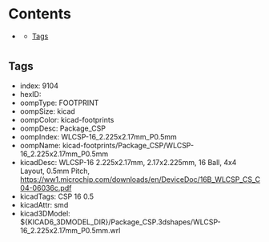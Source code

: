 



Contents
========

* [](#)
	* [Tags](#tags)

# 

## Tags

- index: 9104
- hexID: 
- oompType: FOOTPRINT
- oompSize: kicad
- oompColor: kicad-footprints
- oompDesc: Package_CSP
- oompIndex: WLCSP-16_2.225x2.17mm_P0.5mm
- oompName: kicad-footprints/Package_CSP/WLCSP-16_2.225x2.17mm_P0.5mm
- kicadDesc: WLCSP-16 2.225x2.17mm, 2.17x2.225mm, 16 Ball, 4x4 Layout, 0.5mm Pitch, https://ww1.microchip.com/downloads/en/DeviceDoc/16B_WLCSP_CS_C04-06036c.pdf
- kicadTags: CSP 16 0.5
- kicadAttr: smd
- kicad3DModel: ${KICAD6_3DMODEL_DIR}/Package_CSP.3dshapes/WLCSP-16_2.225x2.17mm_P0.5mm.wrl
